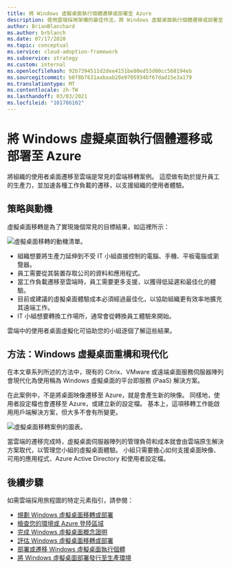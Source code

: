```yaml
---
title: 將 Windows 虛擬桌面執行個體遷移或部署至 Azure
description: 使用雲端採用架構的最佳作法，將 Windows 虛擬桌面執行個體遷移或部署至 Azure。
author: BrianBlanchard
ms.author: brblanch
ms.date: 07/17/2020
ms.topic: conceptual
ms.service: cloud-adoption-framework
ms.subservice: strategy
ms.custom: internal
ms.openlocfilehash: 92b7394511d2dee4151be80ed53d00cc568194eb
ms.sourcegitcommit: b8f8b7631aabaab28e9705934bf67dad15e3a179
ms.translationtype: MT
ms.contentlocale: zh-TW
ms.lasthandoff: 03/03/2021
ms.locfileid: "101786102"
---
```

# <a name="migrate-or-deploy-windows-virtual-desktop-instances-to-azure"></a>將 Windows 虛擬桌面執行個體遷移或部署至 Azure

將組織的使用者桌面遷移至雲端是常見的雲端移轉案例。 這麼做有助於提升員工的生產力，並加速各種工作負載的遷移，以支援組織的使用者體驗。

## <a name="strategy-and-motivations"></a>策略與動機

虛擬桌面移轉是為了實現幾個常見的目標結果，如這裡所示：

![虛擬桌面移轉的動機清單。](../../_images/migrate/wvd/motivations.png)

- 組織想要將生產力延伸到不受 IT 小組直接控制的電腦、手機、平板電腦或瀏覽器。
- 員工需要從其裝置存取公司的資料和應用程式。
- 當工作負載遷移至雲端時，員工需要更多支援，以獲得低延遲和最佳化的體驗。
- 目前或建議的虛擬桌面體驗成本必須經過最佳化，以協助組織更有效率地擴充其遠端工作。
- IT 小組想要轉換工作場所，通常會從轉換員工體驗來開始。

雲端中的使用者桌面虛擬化可協助您的小組逐個了解這些結果。

## <a name="approach-windows-virtual-desktop-refactor-and-modernization"></a>方法：Windows 虛擬桌面重構和現代化

在本文章系列所述的方法中，現有的 Citrix、VMware 或遠端桌面服務伺服器陣列會現代化為使用稱為 Windows 虛擬桌面的平台即服務 (PaaS) 解決方案。

在此案例中，不是將桌面映像遷移至 Azure，就是會產生新的映像。 同樣地，使用者設定檔也會遷移至 Azure，或建立新的設定檔。 基本上，這項移轉工作能啟用用戶端解決方案，但大多不會有所變更。

![虛擬桌面移轉案例的圖表。](../../_images/migrate/wvd/scenario-solution.png)

當雲端的遷移完成時，虛擬桌面伺服器陣列的管理負荷和成本就會由雲端原生解決方案取代，以管理您小組的虛擬桌面體驗。 小組只需要擔心如何支援桌面映像、可用的應用程式、Azure Active Directory 和使用者設定檔。

## <a name="next-steps"></a>後續步驟

如需雲端採用旅程圖的特定元素指引，請參閱：

- [規劃 Windows 虛擬桌面移轉或部署](./plan.md)
- [檢查您的環境或 Azure 登陸區域](./ready.md)
- [完成 Windows 虛擬桌面概念證明](./proof-of-concept.md)
- [評估 Windows 虛擬桌面移轉或部署](./migrate-assess.md)
- [部署或遷移 Windows 虛擬桌面執行個體](./migrate-deploy.md)
- [將 Windows 虛擬桌面部署發行至生產環境](./migrate-release.md)
